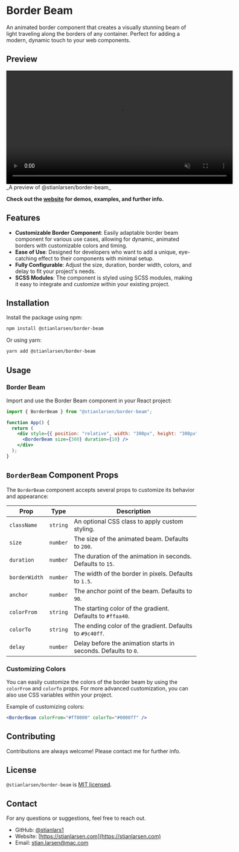 # Border Beam

An animated border component that creates a visually stunning beam of light traveling along the borders of any container. Perfect for adding a modern, dynamic touch to your web components.

## Preview

<video width="600" autoplay loop muted>
  <source src="https://github.com/Stianlars1/borderBeam/raw/315d8b39474f4272ec146b233aaf2e790f11b269/borderbeam.mp4" type="video/mp4">
  Your browser does not support the video tag.
</video>
_A preview of @stianlarsen/border-beam_

**Check out the [website](https://your-website-link.com) for demos, examples, and further info.**

## Features

- **Customizable Border Component**: Easily adaptable border beam component for various use cases, allowing for dynamic, animated borders with customizable colors and timing.
- **Ease of Use**: Designed for developers who want to add a unique, eye-catching effect to their components with minimal setup.
- **Fully Configurable**: Adjust the size, duration, border width, colors, and delay to fit your project's needs.
- **SCSS Modules**: The component is styled using SCSS modules, making it easy to integrate and customize within your existing project.

## Installation

Install the package using npm:

```bash
npm install @stianlarsen/border-beam
```

Or using yarn:

```bash
yarn add @stianlarsen/border-beam
```

## Usage

### Border Beam

Import and use the Border Beam component in your React project:

```jsx
import { BorderBeam } from "@stianlarsen/border-beam";

function App() {
  return (
    <div style={{ position: "relative", width: "300px", height: "300px" }}>
      <BorderBeam size={300} duration={10} />
    </div>
  );
}
```

## `BorderBeam` Component Props

The `BorderBeam` component accepts several props to customize its behavior and appearance:

| Prop          | Type     | Description                                                    |
| ------------- | -------- | -------------------------------------------------------------- |
| `className`   | `string` | An optional CSS class to apply custom styling.                 |
| `size`        | `number` | The size of the animated beam. Defaults to `200`.              |
| `duration`    | `number` | The duration of the animation in seconds. Defaults to `15`.    |
| `borderWidth` | `number` | The width of the border in pixels. Defaults to `1.5`.          |
| `anchor`      | `number` | The anchor point of the beam. Defaults to `90`.                |
| `colorFrom`   | `string` | The starting color of the gradient. Defaults to `#ffaa40`.     |
| `colorTo`     | `string` | The ending color of the gradient. Defaults to `#9c40ff`.       |
| `delay`       | `number` | Delay before the animation starts in seconds. Defaults to `0`. |

### Customizing Colors

You can easily customize the colors of the border beam by using the `colorFrom` and `colorTo` props. For more advanced customization, you can also use CSS variables within your project.

Example of customizing colors:

```jsx
<BorderBeam colorFrom="#ff0000" colorTo="#0000ff" />
```

## Contributing

Contributions are always welcome! Please contact me for further info.

## License

`@stianlarsen/border-beam` is [MIT licensed](./LICENSE).

## Contact

For any questions or suggestions, feel free to reach out.

- GitHub: [@stianlars1](https://github.com/stianlars1)
- Website: [https://stianlarsen.com](https://stianlarsen.com)
- Email: [stian.larsen@mac.com](mailto:stian.larsen@mac.com)
